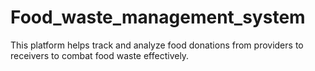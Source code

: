 # Food_waste_management_system
This platform helps track and analyze food donations from providers to receivers to combat food waste effectively.
